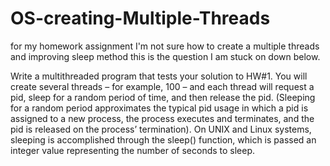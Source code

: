# OS-creating-Multiple-Threads
for my homework assignment I'm not sure how to create a multiple threads and improving sleep method
this is the question I am stuck on down below.

Write a multithreaded program that tests your solution to HW#1. You will create several threads – for example, 100 – and each thread will request a pid, sleep for a random period of time, and then release the pid. (Sleeping for a random period approximates the typical pid usage in which a pid is assigned to a new process, the process executes and terminates, and the pid is released on the process’ termination). 
On UNIX and Linux systems, sleeping is accomplished through the sleep() function, which is passed an integer value representing the number of seconds to sleep. 
